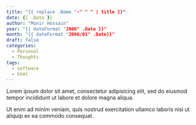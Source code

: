 ```yaml
---
title: "{{ replace .Name "-" " " | title }}"
date: {{ .Date }}
author: "Munir Hossain"
year: "{{ dateFormat "2006" .Date }}"
month: "{{ dateFormat "2006/01" .Date}}"
draft: false
categories:
  - Personal
  - Thoughts
tags:
  - software
  - html
---
```


Lorem ipsum dolor sit amet, consectetur adipisicing elit, sed do eiusmod
tempor incididunt ut labore et dolore magna aliqua.

<!--more-->

Ut enim ad minim veniam, quis nostrud exercitation ullamco laboris nisi ut
aliquip ex ea commodo consequat.